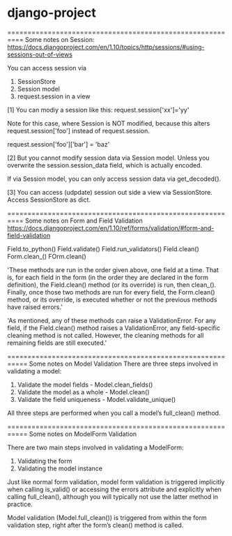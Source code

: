 # django-project
==========================================================
Some notes on Session:
https://docs.djangoproject.com/en/1.10/topics/http/sessions/#using-sessions-out-of-views

You can access session via 
1. SessionStore 
2. Session model 
3. request.session in a view

[1] You can modiy a session like this: request.session['xx']='yy'

Note for this case, where Session is NOT modified, because this alters request.session['foo'] instead of request.session.

request.session['foo']['bar'] = 'baz'



[2] But you cannot modify session data via Session model. Unless you overwrite the session.session_data field, which is actually encoded.

If via Session model, you can only access session data via get_decoded().

[3] You can access (udpdate) session out side a view via SessionStore.
Access SessionStore as dict.


==========================================================
Some notes on Form and Field Validation
https://docs.djangoproject.com/en/1.10/ref/forms/validation/#form-and-field-validation

Field.to_python()
Field.validate()
Field.run_validators()
Field.clean()
Form.clean_<fieldname>()
FOrm.clean()

'These methods are run in the order given above, one field at a time. That is, for each field in the form (in the order they are declared in the form definition), the Field.clean() method (or its override) is run, then clean_<fieldname>(). Finally, once those two methods are run for every field, the Form.clean() method, or its override, is executed whether or not the previous methods have raised errors.'

'As mentioned, any of these methods can raise a ValidationError. For any field, if the Field.clean() method raises a ValidationError, any field-specific cleaning method is not called. However, the cleaning methods for all remaining fields are still executed.'


===========================================================
Some notes on Model Validation
There are three steps involved in validating a model:

1. Validate the model fields - Model.clean_fields()
2. Validate the model as a whole - Model.clean()
3. Validate the field uniqueness - Model.validate_unique()

All three steps are performed when you call a model’s full_clean() method.


===========================================================
Some notes on ModelForm Validation

There are two main steps involved in validating a ModelForm:

1. Validating the form
2. Validating the model instance

Just like normal form validation, model form validation is triggered implicitly when calling is_valid() or accessing the errors attribute and explicitly when calling full_clean(), although you will typically not use the latter method in practice.

Model validation (Model.full_clean()) is triggered from within the form validation step, right after the form’s clean() method is called.

